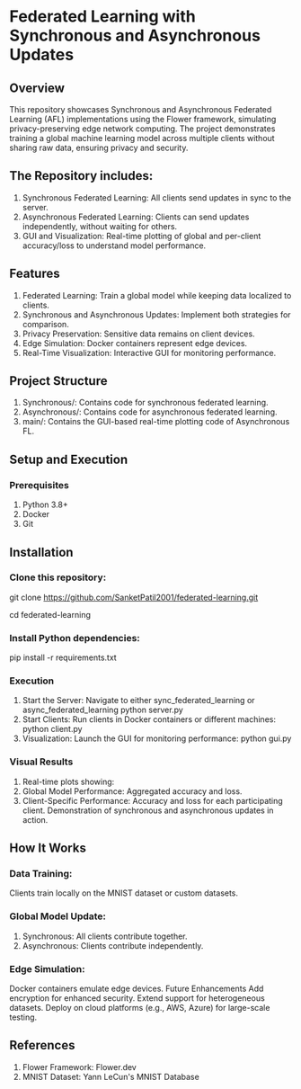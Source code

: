 # Federated Learning with Synchronous and Asynchronous Updates
## Overview
This repository showcases Synchronous and Asynchronous Federated Learning (AFL) implementations using the Flower framework, simulating privacy-preserving edge network computing. The project demonstrates training a global machine learning model across multiple clients without sharing raw data, ensuring privacy and security.

## The Repository includes:

1. Synchronous Federated Learning: All clients send updates in sync to the server.
2. Asynchronous Federated Learning: Clients can send updates independently, without waiting for others.
3. GUI and Visualization: Real-time plotting of global and per-client accuracy/loss to understand model performance.
## Features
1. Federated Learning: Train a global model while keeping data localized to clients.
2. Synchronous and Asynchronous Updates: Implement both strategies for comparison.
3. Privacy Preservation: Sensitive data remains on client devices.
4. Edge Simulation: Docker containers represent edge devices.
5. Real-Time Visualization: Interactive GUI for monitoring performance.
## Project Structure
1. Synchronous/: Contains code for synchronous federated learning.
2. Asynchronous/: Contains code for asynchronous federated learning.
3. main/: Contains the GUI-based real-time plotting code of Asynchronous FL.
## Setup and Execution
### Prerequisites
1. Python 3.8+
2. Docker
3. Git
## Installation
### Clone this repository:
git clone https://github.com/SanketPatil2001/federated-learning.git  

cd federated-learning  
### Install Python dependencies:
pip install -r requirements.txt  
### Execution
1. Start the Server: Navigate to either sync_federated_learning or async_federated_learning
python server.py  
2. Start Clients:
Run clients in Docker containers or different machines:
python client.py  
3. Visualization:
Launch the GUI for monitoring performance:
python gui.py  
### Visual Results
1. Real-time plots showing:
2. Global Model Performance: Aggregated accuracy and loss.
3. Client-Specific Performance: Accuracy and loss for each participating client.
Demonstration of synchronous and asynchronous updates in action.
## How It Works
### Data Training:
Clients train locally on the MNIST dataset or custom datasets.
### Global Model Update:
1. Synchronous: All clients contribute together.
2. Asynchronous: Clients contribute independently.
### Edge Simulation:
Docker containers emulate edge devices.
Future Enhancements
Add encryption for enhanced security.
Extend support for heterogeneous datasets.
Deploy on cloud platforms (e.g., AWS, Azure) for large-scale testing.
## References
1. Flower Framework: Flower.dev
2. MNIST Dataset: Yann LeCun's MNIST Database
